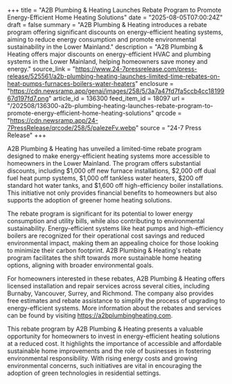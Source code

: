 +++
title = "A2B Plumbing & Heating Launches Rebate Program to Promote Energy-Efficient Home Heating Solutions"
date = "2025-08-05T07:00:24Z"
draft = false
summary = "A2B Plumbing & Heating introduces a rebate program offering significant discounts on energy-efficient heating systems, aiming to reduce energy consumption and promote environmental sustainability in the Lower Mainland."
description = "A2B Plumbing & Heating offers major discounts on energy-efficient HVAC and plumbing systems in the Lower Mainland, helping homeowners save money and energy."
source_link = "https://www.24-7pressrelease.com/press-release/525561/a2b-plumbing-heating-launches-limited-time-rebates-on-heat-pumps-furnaces-boilers-water-heaters"
enclosure = "https://cdn.newsramp.app/genai/images/258/5/3a7a47fd7fa5ccb4cc1819967d197fd7.png"
article_id = 136300
feed_item_id = 18097
url = "/202508/136300-a2b-plumbing-heating-launches-rebate-program-to-promote-energy-efficient-home-heating-solutions"
qrcode = "https://cdn.newsramp.app/24-7PressRelease/qrcode/258/5/palezeFv.webp"
source = "24-7 Press Release"
+++

<p>A2B Plumbing & Heating has unveiled a limited-time rebate program designed to make energy-efficient heating systems more accessible to homeowners in the Lower Mainland. The program offers substantial discounts, including $1,000 off new furnace installations, $2,000 off dual fuel heat pump systems, $1,000 off tankless water heaters, $200 off standard hot water tanks, and $1,600 off high-efficiency boiler installations. This initiative not only provides financial benefits to homeowners but also supports the adoption of greener home heating solutions.</p><p>The rebate program is significant for its potential to lower energy consumption and utility bills, while also contributing to environmental sustainability. Energy-efficient systems like heat pumps and high-efficiency boilers are recognized for their operational cost savings and reduced environmental impact, making them an appealing choice for those looking to minimize their carbon footprint. A2B Plumbing & Heating's rebate program facilitates the shift towards more sustainable home heating options, aligning with broader environmental goals.</p><p>For homeowners interested in these rebates, A2B Plumbing & Heating offers licensed installation and repair services across several cities, including Burnaby, Vancouver, Surrey, and Richmond. The company also provides free estimates and rebate assistance to simplify the process of upgrading to energy-efficient systems. More information about the rebates and services can be found by visiting <a href='https://a2bplumbingheating.com' rel='nofollow' target='_blank'>https://a2bplumbingheating.com</a>.</p><p>This rebate program by A2B Plumbing & Heating presents a valuable opportunity for homeowners to invest in energy-efficient heating solutions at a reduced cost. It highlights the importance of accessible and affordable sustainable home improvements and the role of businesses in fostering environmental responsibility. With rising energy costs and growing environmental concerns, such initiatives are vital in encouraging the adoption of green technologies in residential settings.</p>